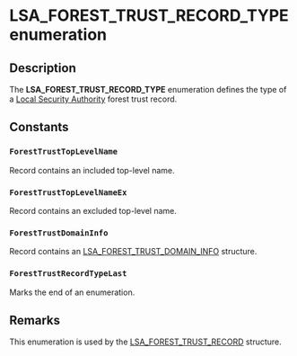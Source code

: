 # LSA_FOREST_TRUST_RECORD_TYPE enumeration

## Description

The **LSA_FOREST_TRUST_RECORD_TYPE** enumeration defines the type of a [Local Security Authority](https://learn.microsoft.com/windows/desktop/SecGloss/l-gly) forest trust record.

## Constants

### `ForestTrustTopLevelName`

Record contains an included top-level name.

### `ForestTrustTopLevelNameEx`

Record contains an excluded top-level name.

### `ForestTrustDomainInfo`

Record contains an [LSA_FOREST_TRUST_DOMAIN_INFO](https://learn.microsoft.com/windows/desktop/api/ntsecapi/ns-ntsecapi-lsa_forest_trust_domain_info) structure.

### `ForestTrustRecordTypeLast`

Marks the end of an enumeration.

## Remarks

This enumeration is used by the [LSA_FOREST_TRUST_RECORD](https://learn.microsoft.com/windows/desktop/api/ntsecapi/ns-ntsecapi-lsa_forest_trust_record) structure.